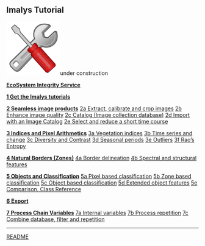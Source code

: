 ## Imalys Tutorial

![](../images/tools.png)under construction

**[	EcoSystem Integrity Service](0_ESIS.md)**

**[1	Get the Imalys tutorials](1_Prepare.md)**

**[2	Seamless image products]()**
	[2a	Extract, calibrate and crop images](2a_Extract)
 	[2b	Enhance image quality](2b_Quality.md)
  	[2c	Catalog (Image collection database)](2c_Catalog.md)
   	[2d	Import with an Image Catalog](2d_Autoselect.md)
    	[2e	Select and reduce a short time course](2e_Optimize.md)

**[3	Indices and Pixel Arithmetics]()**
	[3a	Vegetation indices](3a_Vegetation.md)
	[3b	Time series and change](3b_TimeSeries.md)
	[3c	Diversity and Contrast](3c_Contrast.md)
	[3d	Seasonal periods](3d_Periods.md)
	[3e	Outliers](3e_Outliers.md)
	[3f	Rao’s Entropy](3f_Entropy.md)

**[4	Natural Borders (Zones)]()**
	[4a	Border delineation](4a_Delineate.md)
	[4b	Spectral and structural features](4b_Features.md)

**[5	Objects and Classification]()**
	[5a	Pixel based classification](5a_MapPixels.md)
	[5b	Zone based classification](5b_MapZones.md)
	[5c	Object based classification](5c_MapObjects.md)
	[5d	Extended object features](5d_Extended.md)
	[5e	Comparison, Class Reference](5e_Compare.md)

**[6	Export](6_Export)**

**[7	Process Chain Variables]()**
	[7a	Internal variables](7a_Variables.md)
	[7b	Process repetition](7b_Repetition.md)
	[7c	Combine database, filter and repetition](7c_Combination.md)

-----

[README](../README.md)

